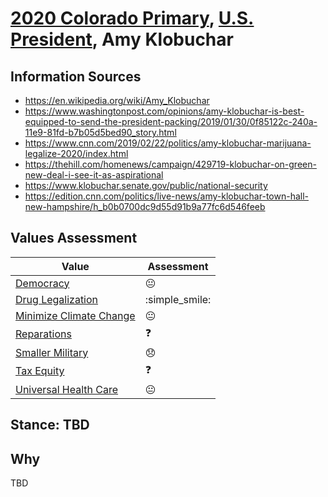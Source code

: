 # [2020 Colorado Primary](../README.md), [U.S. President](README.md), Amy Klobuchar

## Information Sources

* https://en.wikipedia.org/wiki/Amy_Klobuchar
* https://www.washingtonpost.com/opinions/amy-klobuchar-is-best-equipped-to-send-the-president-packing/2019/01/30/0f85122c-240a-11e9-81fd-b7b05d5bed90_story.html
* https://www.cnn.com/2019/02/22/politics/amy-klobuchar-marijuana-legalize-2020/index.html
* https://thehill.com/homenews/campaign/429719-klobuchar-on-green-new-deal-i-see-it-as-aspirational
* https://www.klobuchar.senate.gov/public/national-security
* https://edition.cnn.com/politics/live-news/amy-klobuchar-town-hall-new-hampshire/h_b0b0700dc9d55d91b9a77fc6d546feeb

## Values Assessment

| Value                                                 | Assessment     |
| ----------------------------------------------------- | -------------- |
| [Democracy](democracy.md)                             | :neutral_face: |
| [Drug Legalization](drug_legalization.md)             | :simple_smile: |
| [Minimize Climate Change](minimize_climate_change.md) | :neutral_face: |
| [Reparations](reparations.md)                         | :question:     |
| [Smaller Military](smaller_military.md)               | :disappointed: |
| [Tax Equity](tax_equity.md)                           | :question:     |
| [Universal Health Care](universal_health_care.md)     | :neutral_face: |

## Stance: TBD

## Why

TBD
